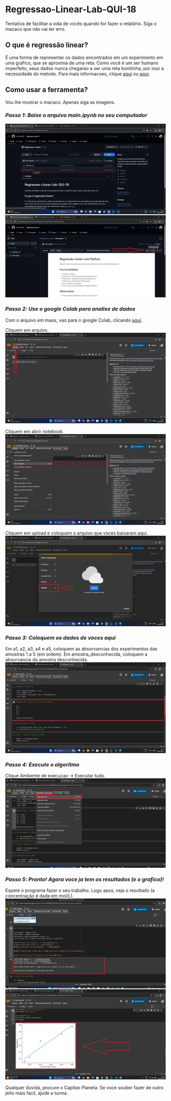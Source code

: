 # Regressao-Linear-Lab-QUI-18
Tentativa de facilitar a vida de vocês quando for fazer o relatório. Siga o macaco que não vai ter erro.

## O que é regressão linear?
É uma forma de representar os dados encontrados em um experimento em uma grafico, que se aproxima de uma reta. Como você é um ser humano imperfeito, seus dados nunca chegarao a ser uma reta bonitinha, por isso a necessidade do metodo. Para mais informacoes, clique [aqui](https://pt.wikipedia.org/wiki/Regress%C3%A3o_linear) ou [aqui](https://en.wikipedia.org/wiki/Linear_regression).

## Como usar a ferramenta?
Vou lhe mostrar o macaco. Apenas siga as imagens.

### _Passo 1: Baixe o arquivo main.ipynb no seu computador_
![](/imagens/1.png)
![](/imagens/2.png)

### _Passo 2: Use o google Colab para analise de dados_
Com o arquivo em maos, vao para o google Colab, clicando [aqui](https://colab.research.google.com/drive/).

Cliquem em arquivo.
![](/imagens/3.png)

Cliquem em abrir notebook.
![](/imagens/4.png)

Cliquem em upload e coloquem o arquivo que voces baixaram aqui.
![](/imagens/5.png)

### _Passo 3: Coloquem os dados de voces aqui_
Em a1, a2, a3, a4 e a5, coloquem as absorvancias dos experimentos das amostras 1 a 5 (em ordem). Em amostra_desconhecida, coloquem a absorvancia da amostra desconhecida.
![](/imagens/6.png)

### _Passo 4: Execute o algoritmo_
Clique Ambiente de execucao -> Executar tudo.
![](/imagens/7.png)


### _Passo 5: Pronto! Agora voce ja tem os resultados (e o grafico)!_
Espere o programa fazer o seu trabalho. Logo apos, veja o resultado (a concentração é dada em mol/L).
![](/imagens/8.png)
![](/imagens/9.png)

Qualquer duvida, procure o Capitao Planeta. Se voce souber fazer de outro jeito mais facil, ajude a turma.
